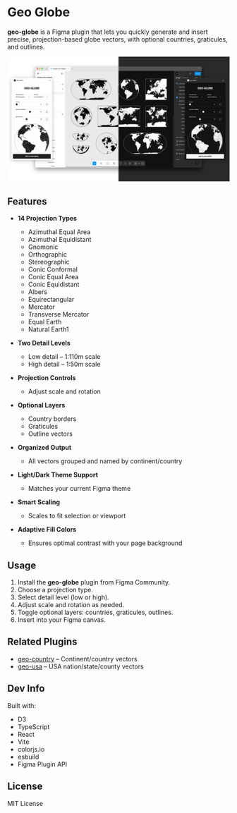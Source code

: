 # Geo Globe

**geo-globe** is a Figma plugin that lets you quickly generate and insert precise, projection-based globe vectors, with optional countries, graticules, and outlines.

![Screenshot](geo-globe-cover.png)

## Features

- **14 Projection Types**
  - Azimuthal Equal Area
  - Azimuthal Equidistant
  - Gnomonic
  - Orthographic
  - Stereographic
  - Conic Conformal
  - Conic Equal Area
  - Conic Equidistant
  - Albers
  - Equirectangular
  - Mercator
  - Transverse Mercator
  - Equal Earth
  - Natural Earth1

- **Two Detail Levels**
  - Low detail – 1:110m scale
  - High detail – 1:50m scale

- **Projection Controls**
  - Adjust scale and rotation

- **Optional Layers**
  - Country borders
  - Graticules
  - Outline vectors

- **Organized Output**
  - All vectors grouped and named by continent/country

- **Light/Dark Theme Support**
  - Matches your current Figma theme

- **Smart Scaling**
  - Scales to fit selection or viewport

- **Adaptive Fill Colors**
  - Ensures optimal contrast with your page background

## Usage

1. Install the **geo-globe** plugin from Figma Community.
2. Choose a projection type.
3. Select detail level (low or high).
4. Adjust scale and rotation as needed.
5. Toggle optional layers: countries, graticules, outlines.
6. Insert into your Figma canvas.

## Related Plugins

- [geo-country](#) – Continent/country vectors
- [geo-usa](#) – USA nation/state/county vectors

## Dev Info

Built with:

- D3
- TypeScript
- React
- Vite
- colorjs.io
- esbuild
- Figma Plugin API

## License

MIT License